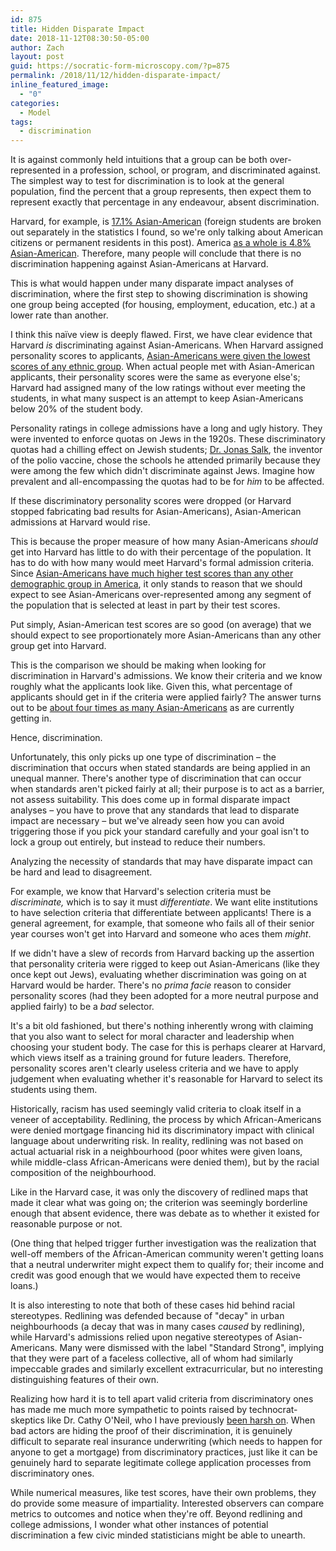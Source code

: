 ```yaml
---
id: 875
title: Hidden Disparate Impact
date: 2018-11-12T08:30:50-05:00
author: Zach
layout: post
guid: https://socratic-form-microscopy.com/?p=875
permalink: /2018/11/12/hidden-disparate-impact/
inline_featured_image:
  - "0"
categories:
  - Model
tags:
  - discrimination
---
```

It is against commonly held intuitions that a group can be both over-represented in a profession, school, or program, and discriminated against. The simplest way to test for discrimination is to look at the general population, find the percent that a group represents, then expect them to represent exactly that percentage in any endeavour, absent discrimination.

Harvard, for example, is <a href="https://www.collegefactual.com/colleges/harvard-university/student-life/diversity/chart-ethnic-diversity.html">17.1% Asian-American</a> (foreign students are broken out separately in the statistics I found, so we're only talking about American citizens or permanent residents in this post). America <a href="https://en.wikipedia.org/wiki/Race_and_ethnicity_in_the_United_States">as a whole is 4.8% Asian-American</a>. Therefore, many people will conclude that there is no discrimination happening against Asian-Americans at Harvard.

This is what would happen under many disparate impact analyses of discrimination, where the first step to showing discrimination is showing one group being accepted (for housing, employment, education, etc.) at a lower rate than another.

I think this naïve view is deeply flawed. First, we have clear evidence that Harvard <em>is</em> discriminating against Asian-Americans. When Harvard assigned personality scores to applicants, <a href="https://www.nytimes.com/2018/06/15/us/harvard-asian-enrollment-applicants.html">Asian-Americans were given the lowest scores of any ethnic group</a>. When actual people met with Asian-American applicants, their personality scores were the same as everyone else's; Harvard had assigned many of the low ratings without ever meeting the students, in what many suspect is an attempt to keep Asian-Americans below 20% of the student body.

Personality ratings in college admissions have a long and ugly history. They were invented to enforce quotas on Jews in the 1920s. These discriminatory quotas had a chilling effect on Jewish students; <a href="https://en.wikipedia.org/wiki/Jonas_Salk#Education">Dr. Jonas Salk</a>, the inventor of the polio vaccine, chose the schools he attended primarily because they were among the few which didn't discriminate against Jews. Imagine how prevalent and all-encompassing the quotas had to be for <em>him</em> to be affected.

If these discriminatory personality scores were dropped (or Harvard stopped fabricating bad results for Asian-Americans), Asian-American admissions at Harvard would rise.

This is because the proper measure of how many Asian-Americans <em>should</em> get into Harvard has little to do with their percentage of the population. It has to do with how many would meet Harvard's formal admission criteria. Since <a href="https://www.insidehighered.com/news/2017/09/27/scores-new-sat-show-large-gaps-race-and-ethnicity">Asian-Americans have much higher test scores than any other demographic group in America</a>, it only stands to reason that we should expect to see Asian-Americans over-represented among any segment of the population that is selected at least in part by their test scores.

Put simply, Asian-American test scores are so good (on average) that we should expect to see proportionately more Asian-Americans than any other group get into Harvard.

This is the comparison we should be making when looking for discrimination in Harvard's admissions. We know their criteria and we know roughly what the applicants look like. Given this, what percentage of applicants should get in if the criteria were applied fairly? The answer turns out to be <a href="http://samv91khoyt2i553a2t1s05i-wpengine.netdna-ssl.com/wp-content/uploads/2018/06/Doc-415-2-Arcidiacono-Rebuttal-Report.pdf">about four times as many Asian-Americans</a> as are currently getting in.

Hence, discrimination.

Unfortunately, this only picks up one type of discrimination – the discrimination that occurs when stated standards are being applied in an unequal manner. There's another type of discrimination that can occur when standards aren't picked fairly at all; their purpose is to act as a barrier, not assess suitability. This does come up in formal disparate impact analyses – you have to prove that any standards that lead to disparate impact are necessary – but we've already seen how you can avoid triggering those if you pick your standard carefully and your goal isn't to lock a group out entirely, but instead to reduce their numbers.

Analyzing the necessity of standards that may have disparate impact can be hard and lead to disagreement.

For example, we know that Harvard's selection criteria must be <em>discriminate, </em>which is to say it must <em>differentiate</em>. We want elite institutions to have selection criteria that differentiate between applicants! There is a general agreement, for example, that someone who fails all of their senior year courses won't get into Harvard and someone who aces them <em>might</em>.

If we didn't have a slew of records from Harvard backing up the assertion that personality criteria were rigged to keep out Asian-Americans (like they once kept out Jews), evaluating whether discrimination was going on at Harvard would be harder. There's no <em>prima facie </em>reason to consider personality scores (had they been adopted for a more neutral purpose and applied fairly) to be a <em>bad</em> selector.

It's a bit old fashioned, but there's nothing inherently wrong with claiming that you also want to select for moral character and leadership when choosing your student body. The case for this is perhaps clearer at Harvard, which views itself as a training ground for future leaders. Therefore, personality scores aren't clearly useless criteria and we have to apply judgement when evaluating whether it's reasonable for Harvard to select its students using them.

Historically, racism has used seemingly valid criteria to cloak itself in a veneer of acceptability. Redlining, the process by which African-Americans were denied mortgage financing hid its discriminatory impact with clinical language about underwriting risk. In reality, redlining was not based on actual actuarial risk in a neighbourhood (poor whites were given loans, while middle-class African-Americans were denied them), but by the racial composition of the neighbourhood.

Like in the Harvard case, it was only the discovery of redlined maps that made it clear what was going on; the criterion was seemingly borderline enough that absent evidence, there was debate as to whether it existed for reasonable purpose or not.

(One thing that helped trigger further investigation was the realization that well-off members of the African-American community weren't getting loans that a neutral underwriter might expect them to qualify for; their income and credit was good enough that we would have expected them to receive loans.)

It is also interesting to note that both of these cases hid behind racial stereotypes. Redlining was defended because of "decay" in urban neighbourhoods (a decay that was in many cases<em> caused</em> by redlining), while Harvard's admissions relied upon negative stereotypes of Asian-Americans. Many were dismissed with the label "Standard Strong", implying that they were part of a faceless collective, all of whom had similarly impeccable grades and similarly excellent extracurricular, but no interesting distinguishing features of their own.

Realizing how hard it is to tell apart valid criteria from discriminatory ones has made me much more sympathetic to points raised by technocrat-skeptics like Dr. Cathy O'Neil, who I have previously <a href="https://socratic-form-microscopy.com/2017/11/19/two-fallacies-from-weapons-of-math-destruction/">been harsh on</a>. When bad actors are hiding the proof of their discrimination, it is genuinely difficult to separate real insurance underwriting (which needs to happen for anyone to get a mortgage) from discriminatory practices, just like it can be genuinely hard to separate legitimate college application processes from discriminatory ones.

While numerical measures, like test scores, have their own problems, they do provide some measure of impartiality. Interested observers can compare metrics to outcomes and notice when they're off. Beyond redlining and college admissions, I wonder what other instances of potential discrimination a few civic minded statisticians might be able to unearth.